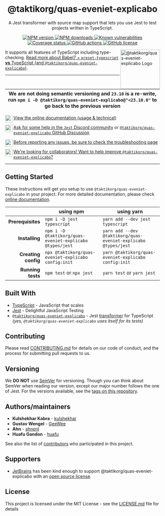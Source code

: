 <h1 align="center">@taktikorg/quas-eveniet-explicabo</h1>

<p align="center">A Jest transformer with source map support that lets you use Jest to test projects written in TypeScript.</p>

<p align="center">
  <a href="https://www.npmjs.com/package/@taktikorg/quas-eveniet-explicabo"><img src="https://img.shields.io/npm/v/@taktikorg/quas-eveniet-explicabo/latest.svg?style=flat-square" alt="NPM version" /> </a>
  <a href="https://www.npmjs.com/package/@taktikorg/quas-eveniet-explicabo"><img src="https://img.shields.io/npm/dm/@taktikorg/quas-eveniet-explicabo.svg?style=flat-square" alt="NPM downloads"/> </a>
  <a href="https://snyk.io/test/github/kulshekhar/@taktikorg/quas-eveniet-explicabo"><img src="https://snyk.io/test/github/kulshekhar/@taktikorg/quas-eveniet-explicabo/badge.svg?style=flat-square" alt="Known vulnerabilities"/> </a>
  <a href="https://coveralls.io/github/kulshekhar/@taktikorg/quas-eveniet-explicabo?branch=main"><img src="https://coveralls.io/repos/github/kulshekhar/@taktikorg/quas-eveniet-explicabo/badge.svg?branch=main" alt="Coverage status"/> </a>
  <a href="https://actions-badge.atrox.dev/kulshekhar/@taktikorg/quas-eveniet-explicabo/goto?ref=main"><img alt="GitHub actions" src="https://img.shields.io/endpoint.svg?url=https%3A%2F%2Factions-badge.atrox.dev%2Fkulshekhar%2F@taktikorg/quas-eveniet-explicabo%2Fbadge%3Fref%3Dmain&style=flat-square" /> </a>
  <a href="https://github.com/taktikorg/quas-eveniet-explicabo/blob/main/LICENSE.md"><img src="https://img.shields.io/npm/l/@taktikorg/quas-eveniet-explicabo.svg?style=flat-square" alt="GitHub license"/> </a>
</p>

<img src="./icon.png" align="right" title="@taktikorg/quas-eveniet-explicabo Logo" width="128" height="128">

It supports all features of TypeScript including type-checking. [Read more about Babel7 + `preset-typescript` **vs** TypeScript (and `@taktikorg/quas-eveniet-explicabo`)](https://kulshekhar.github.io/@taktikorg/quas-eveniet-explicabo/docs/babel7-or-ts).

---

| We are not doing semantic versioning and `23.10` is a re-write, run `npm i -D @taktikorg/quas-eveniet-explicabo@"<23.10.0"` to go back to the previous version |
| ------------------------------------------------------------------------------------------------------------------------------------ |

[<img src="./website/static/img/documentation.png" align="left" height="24"> View the online documentation (usage & technical)](https://kulshekhar.github.io/@taktikorg/quas-eveniet-explicabo)

[<img src="./website/static/img/discord.svg" align="left" height="24"> Ask for some help in the `Jest` Discord community](https://discord.gg/j6FKKQQrW9) or [`@taktikorg/quas-eveniet-explicabo` GitHub Discussion](https://github.com/taktikorg/quas-eveniet-explicabo/discussions)

[<img src="./website/static/img/troubleshooting.png" align="left" height="24"> Before reporting any issues, be sure to check the troubleshooting page](TROUBLESHOOTING.md)

[<img src="./website/static/img/pull-request.png" align="left" height="24"> We're looking for collaborators! Want to help improve `@taktikorg/quas-eveniet-explicabo`?](https://github.com/taktikorg/quas-eveniet-explicabo/issues/223)

---

## Getting Started

These instructions will get you setup to use `@taktikorg/quas-eveniet-explicabo` in your project. For more detailed documentation, please check [online documentation](https://kulshekhar.github.io/@taktikorg/quas-eveniet-explicabo).

|                     | using npm                      | using yarn                           |
| ------------------: | ------------------------------ | ------------------------------------ |
|   **Prerequisites** | `npm i -D jest typescript`     | `yarn add --dev jest typescript`     |
|      **Installing** | `npm i -D @taktikorg/quas-eveniet-explicabo @types/jest` | `yarn add --dev @taktikorg/quas-eveniet-explicabo @types/jest` |
| **Creating config** | `npx @taktikorg/quas-eveniet-explicabo config:init`      | `yarn @taktikorg/quas-eveniet-explicabo config:init`           |
|   **Running tests** | `npm test` or `npx jest`       | `yarn test` or `yarn jest`           |

## Built With

- [TypeScript](https://www.typescriptlang.org/) - JavaScript that scales
- [Jest](https://jestjs.io/) - Delightful JavaScript Testing
- [`@taktikorg/quas-eveniet-explicabo`](https://kulshekhar.github.io/@taktikorg/quas-eveniet-explicabo) - Jest [transformer](https://jestjs.io/docs/next/code-transformation#writing-custom-transformers) for TypeScript _(yes, `@taktikorg/quas-eveniet-explicabo` uses itself for its tests)_

## Contributing

Please read [CONTRIBUTING.md](CONTRIBUTING.md) for details on our code of conduct, and the process for submitting pull requests to us.

## Versioning

We **DO NOT** use [SemVer](https://semver.org/) for versioning. Though you can think about SemVer when reading our version, except our major number follows the one of Jest. For the versions available, see the [tags on this repository](https://github.com/taktikorg/quas-eveniet-explicabo/tags).

## Authors/maintainers

- **Kulshekhar Kabra** - [kulshekhar](https://github.com/kulshekhar)
- **Gustav Wengel** - [GeeWee](https://github.com/GeeWee)
- **Ahn** - [ahnpnl](https://github.com/ahnpnl)
- **Huafu Gandon** - [huafu](https://github.com/huafu)

See also the list of [contributors](https://github.com/taktikorg/quas-eveniet-explicabo/contributors) who participated in this project.

## Supporters

- [JetBrains](https://www.jetbrains.com/?from=@taktikorg/quas-eveniet-explicabo) has been kind enough to support @taktikorg/quas-eveniet-explicabo with an [open source license](https://www.jetbrains.com/community/opensource/?from=@taktikorg/quas-eveniet-explicabo).

## License

This project is licensed under the MIT License - see the [LICENSE.md](LICENSE.md) file for details
